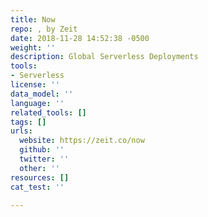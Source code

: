 ```yaml
---
title: Now
repo: , by Zeit
date: 2018-11-28 14:52:38 -0500
weight: ''
description: Global Serverless Deployments
tools:
- Serverless
license: ''
data_model: ''
language: ''
related_tools: []
tags: []
urls:
  website: https://zeit.co/now
  github: ''
  twitter: ''
  other: ''
resources: []
cat_test: ''

---
```


